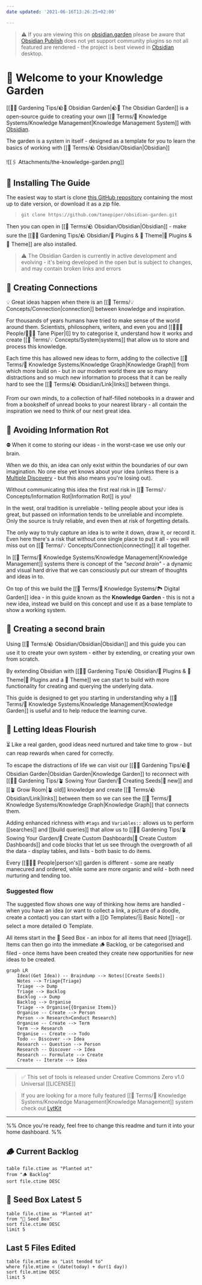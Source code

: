 ```yaml
---
date updated: '2021-06-16T13:26:25+02:00'

---
```


> ⚠️ If you are viewing this on [obsidian.garden](https://obsidian.garden) please be aware that [Obsidian Publish](https://help.obsidian.md/Plugins/Publish) does not yet support community plugins so not all featured are rendered - the project is best viewed in [Obsidian](https://obsidian.md) desktop.

# 👋 Welcome to your Knowledge Garden

[[👩‍🌾 Gardening Tips/🪨🌱 Obsidian Garden|🪨🌱 The Obsidian Garden]] is a open-source guide to creating your own [[📇 Terms/🧠 Knowledge Systems/Knowledge Management|Knowledge Management System]] with [Obsidian](https://obsidian.md).

The garden is a system in itself - designed as a template for you to learn the basics of working with [[📇 Terms/🪨 Obsidian/Obsidian|Obsidian]]

![[🖇 Attachments/the-knowledge-garden.png]]

## 💾 Installing The Guide

The easiest way to start is clone [this GitHub repository](https://github.com/tanepiper/obsidian-garden) containing the most up to date version, or download it as a zip file.

> `git clone https://github.com/tanepiper/obsidian-garden.git`

Then you can open in [[📇 Terms/🪨 Obsidian/Obsidian|Obsidian]] - make sure the [[👩‍🌾 Gardening Tips/🪨 Obsidian/🔌 Plugins & 🌈 Theme|🔌 Plugins & 🌈 Theme]] are also installed.

> ⚠️ The Obsidian Garden is currently in active development and evolving - it's being developed in the open but is subject to changes, and may contain broken links and errors

## 🔗 Creating Connections

💡 Great ideas happen when there is an [[📇 Terms/💡 Concepts/Connection|connection]] between knowledge and inspiration.

For thousands of years humans have tried to make sense of the world around them. Scientists, philosophers, writers, and even you and [[👨‍👧‍👦 People/🧑🏻‍💻 Tane Piper|I]] try to categorise it, understand how it works and create [[📇 Terms/💡 Concepts/System|systems]] that allow us to store and process this knowledge.

Each time this has allowed new ideas to form, adding to the collective [[📇 Terms/🧠 Knowledge Systems/Knowledge Graph|Knowledge Graph]] from which more build on - but in our modern world there are so many distractions and so much new information to process that it can be really hard to see the [[📇 Terms/🪨 Obsidian/Link|links]] between things.

From our own minds, to a collection of half-filled notebooks in a drawer and from a bookshelf of unread books to your nearest library - all contain the inspiration we need to think of our next great idea.

## 💩 Avoiding Information Rot

⛔️ When it come to storing our ideas - in the worst-case we use only our brain.

When we do this, an idea can only exist within the boundaries of our own imagination. No one else yet knows about your idea (unless there is a [Multiple Discovery](https://en.wikipedia.org/wiki/Multiple_discovery) - but this also means you're losing out).

Without communicating this idea the first real risk in [[📇 Terms/💡 Concepts/Information Rot|Information Rot]] is you!

In the west, oral tradition is unreliable - telling people about your idea is great, but passed on information tends to be unreliable and incomplete. Only the source is truly reliable, and even then at risk of forgetting details.

The only way to truly capture an idea is to write it down, draw it, or record it. Even here there's a risk that without one single place to put it all - you will miss out on [[📇 Terms/💡 Concepts/Connection|connecting]] it all together.

In [[📇 Terms/🧠 Knowledge Systems/Knowledge Management|Knowledge Management]] systems there is concept of the _"second brain"_ - a dynamic and visual hard drive that we can consciously put our stream of thoughts and ideas in to.

On top of this we build the [[📇 Terms/🧠 Knowledge Systems/🏞 Digital Garden]] idea - in this guide known as the **Knowledge Garden** - this is not a new idea, instead we build on this concept and use it as a base template to show a working system.

## 🧠 Creating a second brain

Using [[📇 Terms/🪨 Obsidian/Obsidian|Obsidian]] and this guide you can use it to create your own system - either by extending, or creating your own from scratch.

By extending Obsidian with [[👩‍🌾 Gardening Tips/🪨 Obsidian/🔌 Plugins & 🌈 Theme|🔌 Plugins and a 🌈 Theme]] we can start to build with more functionality for creating and querying the underlying data.

This guide is designed to get you starting in understanding why a [[📇 Terms/🧠 Knowledge Systems/Knowledge Management|Knowledge Garden]] is useful and to help reduce the learning curve.

## 🌺 Letting Ideas Flourish

⏳ Like a real garden, good ideas need nurtured and take time to grow - but can reap rewards when cared for correctly.

To escape the distractions of life we can visit our [[👩‍🌾 Gardening Tips/🪨🌱 Obsidian Garden|Obsidian Garden|Knowledge Garden]] to reconnect with [[👩‍🌾 Gardening Tips/🪴 Sowing Your Garden/🌱 Creating Seeds|🌱 new]] and [[🪴 Grow Room|🪴 old]] knowledge and create [[📇 Terms/🪨 Obsidian/Link|links]] between them so we can see the [[📇 Terms/🧠 Knowledge Systems/Knowledge Graph|Knowledge Graph]] that connects them.

Adding enhanced richness with `#tags` and `Variables::` allows us to perform [[searches]] and [[build queries]] that allow us to [[👩‍🌾 Gardening Tips/🪴 Sowing Your Garden/🎯 Create Custom Dashboards|🎯 Create Custom Dashboards]] and code blocks that let us see through the overgrowth of all the data - display tables, and lists - both basic to do items.

Every [[👨‍👧‍👦 People|person's]] garden is different - some are neatly manecured and ordered, while some are more organic and wild - both need nurturing and tending too.

### Suggested flow

The suggested flow shows one way of thinking how items are handled - when you have an idea (or want to collect a link, a picture of a doodle, create a contact) you can start with a [[⏣ Templates/🗒 Basic Note]] - or select a more detailed ⏣ Template.

All items start in the 🌱 Seed Box - an inbox for all items that need [[triage]].  Items can then go into the immediate 🪵 Backlog, or be categorised and filed - once items have been created they create new opportunities for new ideas to be created.

```mermaid
graph LR
	Idea((Get Idea)) -- Braindump --> Notes([Create Seeds])
	Notes --> Triage{Triage}
	Triage --> Dump
	Triage --> Backlog
	Backlog --> Dump
	Backlog --> Organise
	Triage --> Organise{{Organise Items}}
	Organise -- Create --> Person
	Person --> Research>Conduct Research]
	Organise -- Create --> Term
	Term --> Research
	Organise -- Create --> Todo
	Todo -- Discover --> Idea
	Research -- Question --> Person
	Research -- Discover --> Idea
	Research -- Formulate --> Create
	Create -- Iterate --> Idea
```

---

> ✅ This set of tools is released under Creative Commons Zero v1.0 Universal [[LICENSE]]

> If you are looking for a more fully featured [[📇 Terms/🧠 Knowledge Systems/Knowledge Management|Knowledge Management]] system check out [LytKit](https://publish.obsidian.md/lyt-kit/_Start+Here)

---

%%
Once you're ready, feel free to change this readme and turn it into your home dashboard.
%%

## 🪵 Current Backlog

```dataview
table file.ctime as "Planted at" 
from "🪵 Backlog"
sort file.ctime DESC
```

## 🌱 Seed Box Latest 5

```dataview
table file.ctime as "Planted at" 
from "🌱 Seed Box"
sort file.ctime DESC
limit 5
```

## Last 5 Files Edited

```dataview
table file.mtime as "Last tended to"
where file.mtime < (date(today) + dur(1 day))
sort file.mtime DESC
limit 5
```

